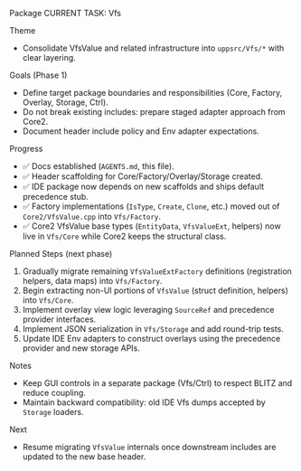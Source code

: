 Package CURRENT TASK: Vfs

Theme
- Consolidate VfsValue and related infrastructure into `uppsrc/Vfs/*` with clear layering.

Goals (Phase 1)
- Define target package boundaries and responsibilities (Core, Factory, Overlay, Storage, Ctrl).
- Do not break existing includes: prepare staged adapter approach from Core2.
- Document header include policy and Env adapter expectations.

Progress
- ✅ Docs established (`AGENTS.md`, this file).
- ✅ Header scaffolding for Core/Factory/Overlay/Storage created.
- ✅ IDE package now depends on new scaffolds and ships default precedence stub.
- ✅ Factory implementations (`IsType`, `Create`, `Clone`, etc.) moved out of `Core2/VfsValue.cpp` into `Vfs/Factory`.
- ✅ Core2 VfsValue base types (`EntityData`, `VfsValueExt`, helpers) now live in `Vfs/Core` while Core2 keeps the structural class.

Planned Steps (next phase)
1) Gradually migrate remaining `VfsValueExtFactory` definitions (registration helpers, data maps) into `Vfs/Factory`.
2) Begin extracting non-UI portions of `VfsValue` (struct definition, helpers) into `Vfs/Core`.
3) Implement overlay view logic leveraging `SourceRef` and precedence provider interfaces.
4) Implement JSON serialization in `Vfs/Storage` and add round-trip tests.
5) Update IDE Env adapters to construct overlays using the precedence provider and new storage APIs.

Notes
- Keep GUI controls in a separate package (Vfs/Ctrl) to respect BLITZ and reduce coupling.
- Maintain backward compatibility: old IDE Vfs dumps accepted by `Storage` loaders.

Next
- Resume migrating `VfsValue` internals once downstream includes are updated to the new base header.
